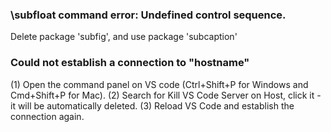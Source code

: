 ### \subfloat command error: Undefined control sequence.
Delete package 'subfig', and use package 'subcaption'

### Could not establish a connection to "hostname"
(1) Open the command panel on VS code (Ctrl+Shift+P for Windows and Cmd+Shift+P for Mac).
(2) Search for Kill VS Code Server on Host, click it - it will be automatically deleted.
(3) Reload VS Code and establish the connection again.
